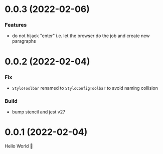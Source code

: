 # 0.0.3 (2022-02-06)

### Features

- do not hijack "enter" i.e. let the browser do the job and create new paragraphs

# 0.0.2 (2022-02-04)

### Fix

- `StyloToolbar` renamed to `StyloConfigToolbar` to avoid naming collision

### Build

- bump stencil and jest v27

# 0.0.1 (2022-02-04)

Hello World 👋